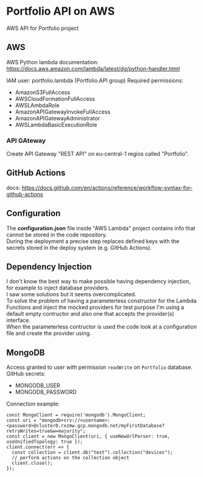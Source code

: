 # Portfolio API on AWS
AWS API for Portfolio project






## AWS
AWS Python lambda documentation: https://docs.aws.amazon.com/lambda/latest/dg/python-handler.html

IAM user: portfolio.lambda (Portfolio.API group)
Required permissions:
- AmazonS3FullAccess
- AWSCloudFormationFullAccess
- AWSLAmbdaRole
- AmazonAPIGatewayInvokeFullAccess
- AmazonAPIGatewayAdministrator
- AWSLambdaBasicExecutionRole



### API GAteway

Create API Gateway "REST API" on eu-central-1 regios called "Portfolio".  



## GitHub Actions
docs: https://docs.github.com/en/actions/reference/workflow-syntax-for-github-actions

## Configuration
The __configuration.json__ file inside "AWS Lambda" project contains info that cannot be stored in the code repository.  
During the deployment a precise step replaces defined keys with the secrets stored in the deploy system (e.g. GitHub Actions).  

## Dependency Injection
I don't know the best way to make possible having dependency injection, for example to inject database providers.  
I saw some solutions but it seems overcomplicated.  
To solve the problem of having a parameterless constructor for the Lambda Functions and inject the mocked providers for test purpose
I'm using a default empty contructor and also one that accepts the provider(s) interface.  
When the parameterless contructor is used the code look at a configuration file and create the provider using.  


## MongoDB

Access granted to user with permission ``readWrite`` on ``Portfolio`` database.  
GitHub secrets:
- MONGODB_USER
- MONGODB_PASSWORD

Connection example:
```
const MongoClient = require('mongodb').MongoClient;
const uri = "mongodb+srv://<username>:<password>@cluster0.rxzmw.gcp.mongodb.net/myFirstDatabase?retryWrites=true&w=majority";
const client = new MongoClient(uri, { useNewUrlParser: true, useUnifiedTopology: true });
client.connect(err => {
  const collection = client.db("test").collection("devices");
  // perform actions on the collection object
  client.close();
});
```
